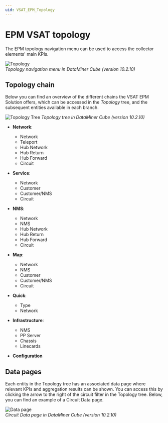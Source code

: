 ```yaml
---
uid: VSAT_EPM_Topology
---
```


# EPM VSAT topology

The EPM topology navigation menu can be used to access the collector elements' main KPIs.

![Topology](~/user-guide/images/VSAT_EPM_Topology.png)<br>
*Topology navigation menu in DataMiner Cube (version 10.2.10)*

## Topology chain

Below you can find an overview of the different chains the VSAT EPM Solution offers, which can be accessed in the *Topology* tree, and the subsequent entities available in each branch.

![Topology Tree](~/user-guide/images/Topology_Tree.png)
*Topology tree in DataMiner Cube (version 10.2.10)*

- **Network**:

  - Network
  - Teleport
  - Hub Network
  - Hub Return
  - Hub Forward
  - Circuit

- **Service**:

  - Network
  - Customer
  - Customer/NMS
  - Circuit

- **NMS**:

  - Network
  - NMS
  - Hub Network
  - Hub Return
  - Hub Forward
  - Circuit

- **Map**:

  - Network
  - NMS
  - Customer
  - Customer/NMS
  - Circuit

- **Quick**:

  - Type
  - Network

- **Infrastructure**:

  - NMS
  - PP Server
  - Chassis
  - Linecards

- **Configuration**

## Data pages

Each entity in the Topology tree has an associated data page where relevant KPIs and aggregation results can be shown. You can access this by clicking the arrow to the right of the circuit filter in the Topology tree. Below, you can find an example of a Circuit Data page.

![Data page](~/user-guide/images/Data_Page.png)<br>
*Circuit Data page in DataMiner Cube (version 10.2.10)*
